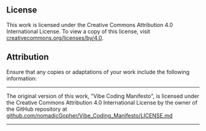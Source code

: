 ## License
This work is licensed under the Creative Commons Attribution 4.0 International License. To view a copy of this license, visit [creativecommons.org/licenses/by/4.0](https://creativecommons.org/licenses/by/4.0).

## Attribution
Ensure that any copies or adaptations of your work include the following information:

---

The original version of this work, "Vibe Coding Manifesto", is licensed under the Creative Commons Attribution 4.0 International License by the owner of the GitHub repository at [github.com/nomadicGopher/Vibe_Coding_Manifesto/LICENSE.md](https://github.com/nomadicGopher/Vibe_Coding_Manifesto/LICENSE.md)

---

